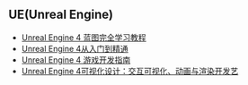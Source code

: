 ## UE(Unreal Engine)
- [Unreal Engine 4 蓝图完全学习教程](UnrealEngine4蓝图完全学习教程/README.md)
- [Unreal Engine 4从入门到精通](UnrealEngine4从入门到精通/README.md)
- [Unreal Engine 4 游戏开发指南](UnrealEngine4游戏开发指南/README.md)
- [Unreal Engine 4可视化设计：交互可视化、动画与渲染开发艺](UnrealEngine4可视化设计/README.md)